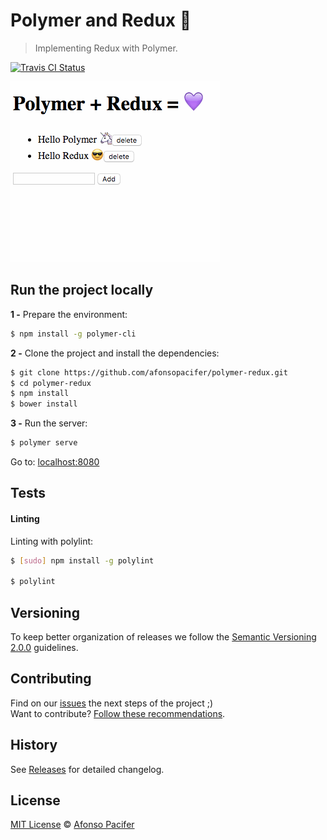 # Polymer and Redux 🦄

> Implementing Redux with Polymer.

[![Travis CI Status](https://travis-ci.org/afonsopacifer/polymer-redux.svg?branch=master)](https://travis-ci.org/afonsopacifer/polymer-redux)

![demo](demo.gif)

## Run the project locally

**1 -** Prepare the environment:

```sh
$ npm install -g polymer-cli
```

**2 -** Clone the project and install the dependencies:

```sh
$ git clone https://github.com/afonsopacifer/polymer-redux.git
$ cd polymer-redux
$ npm install
$ bower install
```
**3 -** Run the server:

```sh
$ polymer serve
```

Go to: [localhost:8080](http://localhost:8080/)

## Tests

#### Linting

Linting with polylint:

```sh
$ [sudo] npm install -g polylint

$ polylint
```

## Versioning

To keep better organization of releases we follow the [Semantic Versioning 2.0.0](http://semver.org/) guidelines.

## Contributing
Find on our [issues](https://github.com/afonsopacifer/polymer-redux/issues/) the next steps of the project ;)
<br>
Want to contribute? [Follow these recommendations](https://github.com/afonsopacifer/polymer-redux/blob/master/CONTRIBUTING.md).

## History
See [Releases](https://github.com/afonsopacifer/polymer-redux/releases) for detailed changelog.

## License
[MIT License](https://github.com/afonsopacifer/polymer-redux/blob/master/LICENSE.md) © [Afonso Pacifer](http://afonsopacifer.github.io/)
